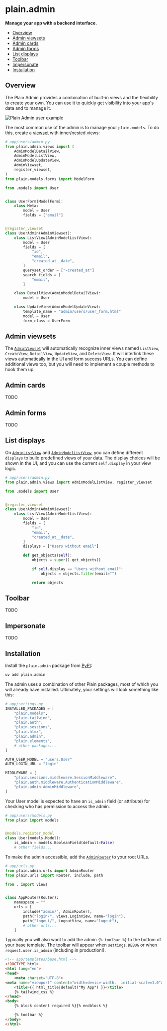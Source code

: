 # plain.admin

**Manage your app with a backend interface.**

- [Overview](#overview)
- [Admin viewsets](#admin-viewsets)
- [Admin cards](#admin-cards)
- [Admin forms](#admin-forms)
- [List displays](#list-displays)
- [Toolbar](#toolbar)
- [Impersonate](#impersonate)
- [Installation](#installation)

## Overview

The Plain Admin provides a combination of built-in views and the flexibility to create your own. You can use it to quickly get visibility into your app's data and to manage it.

![Plain Admin user example](https://assets.plainframework.com/docs/plain-pageviews-user.png)

The most common use of the admin is to manage your `plain.models`. To do this, create a [viewset](./views/viewsets.py#AdminViewset) with inner/nested views:

```python
# app/users/admin.py
from plain.admin.views import (
    AdminModelDetailView,
    AdminModelListView,
    AdminModelUpdateView,
    AdminViewset,
    register_viewset,
)
from plain.models.forms import ModelForm

from .models import User


class UserForm(ModelForm):
    class Meta:
        model = User
        fields = ["email"]


@register_viewset
class UserAdmin(AdminViewset):
    class ListView(AdminModelListView):
        model = User
        fields = [
            "id",
            "email",
            "created_at__date",
        ]
        queryset_order = ["-created_at"]
        search_fields = [
            "email",
        ]

    class DetailView(AdminModelDetailView):
        model = User

    class UpdateView(AdminModelUpdateView):
        template_name = "admin/users/user_form.html"
        model = User
        form_class = UserForm
```

## Admin viewsets

The [`AdminViewset`](./views/viewsets.py#AdminViewset) will automatically recognize inner views named `ListView`, `CreateView`, `DetailView`, `UpdateView`, and `DeleteView`. It will interlink these views automatically in the UI and form success URLs. You can define additional views too, but you will need to implement a couple methods to hook them up.

## Admin cards

TODO

## Admin forms

TODO

## List displays

On [`AdminListView`](./views/objects.py#AdminListView) and [`AdminModelListView`](./views/models.py#AdminModelListView), you can define different `displays` to build predefined views of your data. The display choices will be shown in the UI, and you can use the current `self.display` in your view logic.

```python
# app/users/admin.py
from plain.admin.views import AdminModelListView, register_viewset

from .models import User


@register_viewset
class UserAdmin(AdminViewset):
    class ListView(AdminModelListView):
        model = User
        fields = [
            "id",
            "email",
            "created_at__date",
        ]
        displays = ["Users without email"]

        def get_objects(self):
            objects = super().get_objects()

            if self.display == "Users without email":
                objects = objects.filter(email="")

            return objects
```

## Toolbar

TODO

## Impersonate

TODO

## Installation

Install the `plain.admin` package from [PyPI](https://pypi.org/project/plain.admin/):

```bash
uv add plain.admin
```

The admin uses a combination of other Plain packages, most of which you will already have installed. Ultimately, your settings will look something like this:

```python
# app/settings.py
INSTALLED_PACKAGES = [
    "plain.models",
    "plain.tailwind",
    "plain.auth",
    "plain.sessions",
    "plain.htmx",
    "plain.admin",
    "plain.elements",
    # other packages...
]

AUTH_USER_MODEL = "users.User"
AUTH_LOGIN_URL = "login"

MIDDLEWARE = [
    "plain.sessions.middleware.SessionMiddleware",
    "plain.auth.middleware.AuthenticationMiddleware",
    "plain.admin.AdminMiddleware",
]
```

Your User model is expected to have an `is_admin` field (or attribute) for checking who has permission to access the admin.

```python
# app/users/models.py
from plain import models


@models.register_model
class User(models.Model):
    is_admin = models.BooleanField(default=False)
    # other fields...
```

To make the admin accessible, add the [`AdminRouter`](./urls.py#AdminRouter) to your root URLs.

```python
# app/urls.py
from plain.admin.urls import AdminRouter
from plain.urls import Router, include, path

from . import views


class AppRouter(Router):
    namespace = ""
    urls = [
        include("admin/", AdminRouter),
        path("login/", views.LoginView, name="login"),
        path("logout/", LogoutView, name="logout"),
        # other urls...
    ]
```

Typically you will also want to add the admin `{% toolbar %}` to the bottom of your base template. The toolbar will appear when `settings.DEBUG` or when `request.user.is_admin` (including in production!).

```html
<!-- app/templates/base.html -->
<!DOCTYPE html>
<html lang="en">
<head>
    <meta charset="UTF-8">
<meta name="viewport" content="width=device-width,  initial-scale=1.0">
    <title>{{ html_title|default("My App") }}</title>
    {% tailwind_css %}
</head>
<body>
    {% block content required %}{% endblock %}

    {% toolbar %}
</body>
</html>
```
